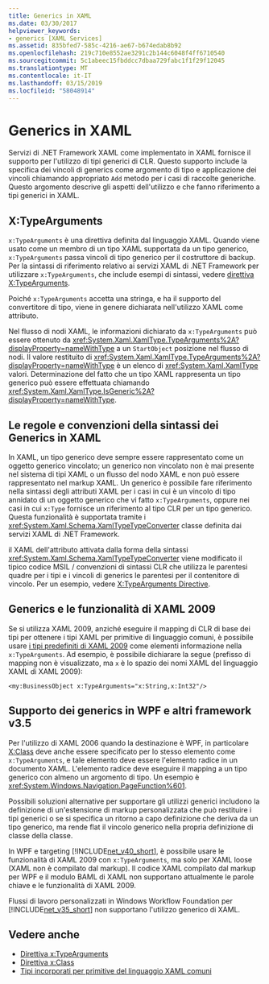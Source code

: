 ```yaml
---
title: Generics in XAML
ms.date: 03/30/2017
helpviewer_keywords:
- generics [XAML Services]
ms.assetid: 835bfed7-585c-4216-ae67-b674edab8b92
ms.openlocfilehash: 219c710e8552ae3291c2b144c6048f4ff6710540
ms.sourcegitcommit: 5c1abeec15fbddcc7dbaa729fabc1f1f29f12045
ms.translationtype: MT
ms.contentlocale: it-IT
ms.lasthandoff: 03/15/2019
ms.locfileid: "58048914"
---
```

# <a name="generics-in-xaml"></a>Generics in XAML
Servizi di .NET Framework XAML come implementato in XAML fornisce il supporto per l'utilizzo di tipi generici di CLR. Questo supporto include la specifica dei vincoli di generics come argomento di tipo e applicazione dei vincoli chiamando appropriato `Add` metodo per i casi di raccolte generiche. Questo argomento descrive gli aspetti dell'utilizzo e che fanno riferimento a tipi generici in XAML.  
  
## <a name="xtypearguments"></a>X:TypeArguments  
 `x:TypeArguments` è una direttiva definita dal linguaggio XAML. Quando viene usato come un membro di un tipo XAML supportata da un tipo generico, `x:TypeArguments` passa vincoli di tipo generico per il costruttore di backup. Per la sintassi di riferimento relativo ai servizi XAML di .NET Framework per utilizzare `x:TypeArguments`, che include esempi di sintassi, vedere [direttiva X:TypeArguments](x-typearguments-directive.md).  
  
 Poiché `x:TypeArguments` accetta una stringa, e ha il supporto del convertitore di tipo, viene in genere dichiarata nell'utilizzo XAML come attributo.  
  
 Nel flusso di nodi XAML, le informazioni dichiarato da `x:TypeArguments` può essere ottenuto da <xref:System.Xaml.XamlType.TypeArguments%2A?displayProperty=nameWithType> a un `StartObject` posizione nel flusso di nodi. Il valore restituito di <xref:System.Xaml.XamlType.TypeArguments%2A?displayProperty=nameWithType> è un elenco di <xref:System.Xaml.XamlType> valori. Determinazione del fatto che un tipo XAML rappresenta un tipo generico può essere effettuata chiamando <xref:System.Xaml.XamlType.IsGeneric%2A?displayProperty=nameWithType>.  
  
## <a name="rules-and-syntax-conventions-for-generics-in-xaml"></a>Le regole e convenzioni della sintassi dei Generics in XAML  
 In XAML, un tipo generico deve sempre essere rappresentato come un oggetto generico vincolato; un generico non vincolato non è mai presente nel sistema di tipi XAML o un flusso del nodo XAML e non può essere rappresentato nel markup XAML. Un generico è possibile fare riferimento nella sintassi degli attributi XAML per i casi in cui è un vincolo di tipo annidato di un oggetto generico che vi fatto `x:TypeArguments`, oppure nei casi in cui `x:Type` fornisce un riferimento al tipo CLR per un tipo generico. Questa funzionalità è supportata tramite i <xref:System.Xaml.Schema.XamlTypeTypeConverter> classe definita dai servizi XAML di .NET Framework.  
  
 il XAML dell'attributo attivata dalla forma della sintassi <xref:System.Xaml.Schema.XamlTypeTypeConverter> viene modificato il tipico codice MSIL / convenzioni di sintassi CLR che utilizza le parentesi quadre per i tipi e i vincoli di generics le parentesi per il contenitore di vincolo. Per un esempio, vedere [X:TypeArguments Directive](x-typearguments-directive.md).  
  
## <a name="generics-and-xaml-2009-features"></a>Generics e le funzionalità di XAML 2009  
 Se si utilizza XAML 2009, anziché eseguire il mapping di CLR di base dei tipi per ottenere i tipi XAML per primitive di linguaggio comuni, è possibile usare [i tipi predefiniti di XAML 2009](built-in-types-for-common-xaml-language-primitives.md) come elementi informazione nella `x:TypeArguments`. Ad esempio, è possibile dichiarare la segue (prefisso di mapping non è visualizzato, ma `x` è lo spazio dei nomi XAML del linguaggio XAML di XAML 2009):  
  
```xaml  
<my:BusinessObject x:TypeArguments="x:String,x:Int32"/>  
```  
  
## <a name="generics-support-in-wpf-and-other-v35-frameworks"></a>Supporto dei generics in WPF e altri framework v3.5  
 Per l'utilizzo di XAML 2006 quando la destinazione è WPF, in particolare [X:Class](x-class-directive.md) deve anche essere specificato per lo stesso elemento come `x:TypeArguments`, e tale elemento deve essere l'elemento radice in un documento XAML. L'elemento radice deve eseguire il mapping a un tipo generico con almeno un argomento di tipo. Un esempio è <xref:System.Windows.Navigation.PageFunction%601>.  
  
 Possibili soluzioni alternative per supportare gli utilizzi generici includono la definizione di un'estensione di markup personalizzata che può restituire i tipi generici o se si specifica un ritorno a capo definizione che deriva da un tipo generico, ma rende flat il vincolo generico nella propria definizione di classe della classe.  
  
 In WPF e targeting [!INCLUDE[net_v40_short](../../../includes/net-v40-short-md.md)], è possibile usare le funzionalità di XAML 2009 con `x:TypeArguments`, ma solo per XAML loose (XAML non è compilato dal markup). Il codice XAML compilato dal markup per WPF e il modulo BAML di XAML non supportano attualmente le parole chiave e le funzionalità di XAML 2009.  
  
 Flussi di lavoro personalizzati in Windows Workflow Foundation per [!INCLUDE[net_v35_short](../../../includes/net-v35-short-md.md)] non supportano l'utilizzo generico di XAML.  
  
## <a name="see-also"></a>Vedere anche
- [Direttiva x:TypeArguments](x-typearguments-directive.md)
- [Direttiva x:Class](x-class-directive.md)
- [Tipi incorporati per primitive del linguaggio XAML comuni](built-in-types-for-common-xaml-language-primitives.md)
